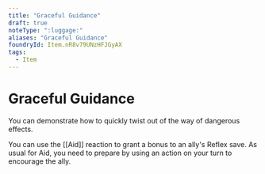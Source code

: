 ```yaml
---
title: "Graceful Guidance"
draft: true
noteType: ":luggage:"
aliases: "Graceful Guidance"
foundryId: Item.nR8v79UNzHFJGyAX
tags:
  - Item
---
```


# Graceful Guidance

You can demonstrate how to quickly twist out of the way of dangerous effects.

You can use the [[Aid]] reaction to grant a bonus to an ally's Reflex save. As usual for Aid, you need to prepare by using an action on your turn to encourage the ally.
